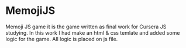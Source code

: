 # MemojiJS
Memoji JS game it is the game written as final work for Cursera JS studying. In this work I had make an html & css
temlate and added some logic for the game. All logic is placed on js file. 
